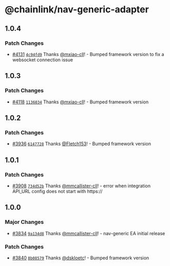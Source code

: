 # @chainlink/nav-generic-adapter

## 1.0.4

### Patch Changes

- [#4131](https://github.com/smartcontractkit/external-adapters-js/pull/4131) [`4c94fd9`](https://github.com/smartcontractkit/external-adapters-js/commit/4c94fd916bd8b57898ae61cde0888a09fc543a6e) Thanks [@mxiao-cll](https://github.com/mxiao-cll)! - Bumped framework version to fix a websocket connection issue

## 1.0.3

### Patch Changes

- [#4118](https://github.com/smartcontractkit/external-adapters-js/pull/4118) [`1136034`](https://github.com/smartcontractkit/external-adapters-js/commit/113603435a15a9f760ba1d16c4d70822dc358b75) Thanks [@mxiao-cll](https://github.com/mxiao-cll)! - Bumped framework version

## 1.0.2

### Patch Changes

- [#3936](https://github.com/smartcontractkit/external-adapters-js/pull/3936) [`6147728`](https://github.com/smartcontractkit/external-adapters-js/commit/6147728aa69ec39fc180a11a34757d1c730ad6af) Thanks [@Fletch153](https://github.com/Fletch153)! - Bumped framework version

## 1.0.1

### Patch Changes

- [#3908](https://github.com/smartcontractkit/external-adapters-js/pull/3908) [`734d52b`](https://github.com/smartcontractkit/external-adapters-js/commit/734d52b49c43c41887ce5931d7df5bb82701c380) Thanks [@mmcallister-cll](https://github.com/mmcallister-cll)! - error when integration API_URL config does not start with https://

## 1.0.0

### Major Changes

- [#3834](https://github.com/smartcontractkit/external-adapters-js/pull/3834) [`9a134d8`](https://github.com/smartcontractkit/external-adapters-js/commit/9a134d81709953d7cf3c1ba5893ad13c4419168b) Thanks [@mmcallister-cll](https://github.com/mmcallister-cll)! - nav-generic EA initial release

### Patch Changes

- [#3840](https://github.com/smartcontractkit/external-adapters-js/pull/3840) [`8b08579`](https://github.com/smartcontractkit/external-adapters-js/commit/8b085790e1fcd3543ec0ea540e1915bacd998ec4) Thanks [@dskloetc](https://github.com/dskloetc)! - Bumped framework version
